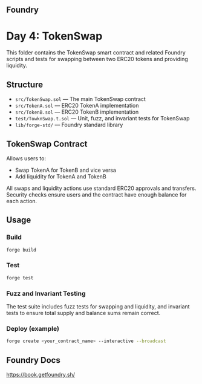 ## Foundry
# Day 4: TokenSwap

This folder contains the TokenSwap smart contract and related Foundry scripts and tests for swapping between two ERC20 tokens and providing liquidity.

## Structure

- `src/TokenSwap.sol` — The main TokenSwap contract
- `src/TokenA.sol` — ERC20 TokenA implementation
- `src/TokenB.sol` — ERC20 TokenB implementation
- `test/TowknSwap.t.sol` — Unit, fuzz, and invariant tests for TokenSwap
- `lib/forge-std/` — Foundry standard library

## TokenSwap Contract

Allows users to:
- Swap TokenA for TokenB and vice versa
- Add liquidity for TokenA and TokenB

All swaps and liquidity actions use standard ERC20 approvals and transfers. Security checks ensure users and the contract have enough balance for each action.

## Usage

### Build
```bash
forge build
```

### Test
```bash
forge test
```

### Fuzz and Invariant Testing
The test suite includes fuzz tests for swapping and liquidity, and invariant tests to ensure total supply and balance sums remain correct.

### Deploy (example)
```bash
forge create <your_contract_name> --interactive --broadcast
```

## Foundry Docs
https://book.getfoundry.sh/